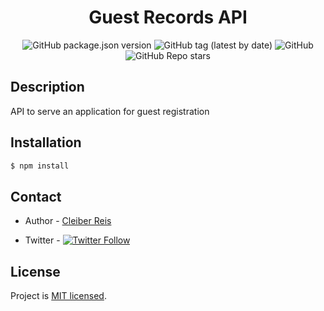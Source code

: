 <p align="center">
  <h1 align="center">Guest Records API</h1>
</p>
<p align="center">

<img alt="GitHub package.json version" src="https://img.shields.io/github/package-json/v/cleiberreis/guest-records-api/master">

<img alt="GitHub tag (latest by date)" src="https://img.shields.io/github/v/tag/cleiberreis/guest-records-api?color=orange">

<img alt="GitHub" src="https://img.shields.io/github/license/cleiberreis/guest-records-api">

<img alt="GitHub Repo stars" src="https://img.shields.io/github/stars/cleiberreis/guest-records-api?style=social">

</p>

## Description

API to serve an application for guest registration

## Installation

```bash
$ npm install
```

## Contact

- Author - [Cleiber Reis](https://github.com/CleiberReis)

- Twitter - <a href="https://twitter.com/Cleiber_R"><img alt="Twitter Follow" src="https://img.shields.io/twitter/follow/Cleiber_R?label=%40Cleiber_R&style=social"></a>

## License

Project is [MIT licensed](LICENSE).
